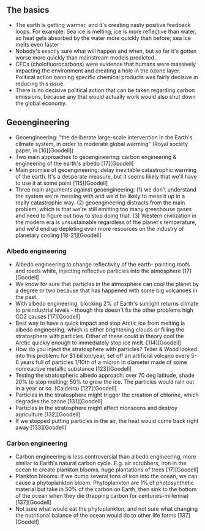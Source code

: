 ## The basics
* The earth is getting warmer, and it's creating nasty positive feedback loops. For example: Sea ice is melting; ice is more reflective than water, so heat gets absorbed by the water more quickly than before; sea ice melts even faster
* Nobody's exactly sure what will happen and when, but so far it's gotten worse more quickly than mainstream models predicted.
* CFCs (cholofluorocarbons) were evidence that humans were massively impacting the environment and creating a hole in the ozone layer. Political action banning specific chemical products was fairly decisive in reducing this issue.
* There is no decisive political action that can be taken regarding carbon emissions, because any that would actually work would also shut down the global economy.

## Geoengineering
* Geoengineering: "the deliberate large-scale intervention in the Earth's climate system, in order to moderate global warming" (Royal society paper, in [16][Goodell])
* Two main approaches to geoengineering: carbon engineering & engineering of the earth's albedo [17][Goodell]
* Main promise of geoengineering: delay inevitable catastrophic warming of the earth. It's a desperate measure, but it seems likely that we'll have to use it at some point [115][Goodell]
* Three main arguments against geoengineering: (1) we don't understand the system we're messing with and we'd be likely to mess it up in a really catastrophic way. (2) geoengineering distracts from the main problem, which is that we're still emitting too many greenhouse gases and need to figure out how to stop doing that. (3) Western civilization in the modern era is unsustainable regardless of the planet's temperature, and we'd end up depleting even more resources on the industry of planetary cooling [18-21][Goodell]

### Albedo engineering
* Albedo engineering to change reflectivity of the earth- painting roofs and roads white, injecting reflective particles into the atmosphere [17][Goodell]
* We know for sure that particles in the atmosphere can cool the planet by a degree or two because that has happened with some big volcanoes in the past.
* With albedo engineering, blocking 2% of Earth's sunlight returns climate to preindustrial levels - though this doesn't fix the other problems high CO2 causes [17][Goodell]
* Best way to have a quick impact and stop Arctic ice from melting is albedo engineering, which is either brightening clouds or filling the stratosphere with particles. Either of these could in theory cool the Arctic quickly enough to immediately stop ice melt. [114][Goodell]
* How do you inject the stratosphere with particles? Teller & Wood looked into this problem: for $1 billion/year, set off an artificial volcano every 5-6 years full of particles 1/10th of a micron in diameter made of some nonreactive metallic substance [123][Goodell]
* Testing the stratospheric albedo approach: over 70 deg latitude, shade 20% to stop melting; 50% to grow the ice. The particles would rain out in a year or so. (Caldeira) [127][Goodell]
* Particles in the stratosphere might trigger the creation of chlorine, which degrades the ozone [131][Goodell]
* Particles in the stratosphere might affect monsoons and destroy agriculture [132][Goodell]
* If we stopped putting particles in the air, the heat would come back right away [133][Goodell]

### Carbon engineering
* Carbon engineering is less controversial than albedo engineering, more similar to Earth's natural carbon cycle. E.g. air scrubbers, iron in the ocean to create plankton blooms, huge plantations of trees [17][Goodell]
* Plankton blooms: if we dump several tons of iron into the ocean, we can cause a phytoplankton bloom. Phytoplankton are 1% of photosynthetic material but take in 50% of the carbon on Earth, then sink to the bottom of the ocean when they die (trapping carbon for centuries-millennia) [137][Goodell]
* Not sure what would eat the phytoplankton, and not sure what changing the nutritional balance of the ocean would do to other life forms [137][Goodell]
